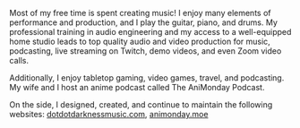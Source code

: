 Most of my free time is spent creating music! I enjoy many elements of performance and production, and I play the guitar, piano, and drums. My professional training in audio engineering and my access to a well-equipped home studio leads to top quality audio and video production for music, podcasting, live streaming on Twitch, demo videos, and even Zoom video calls.

Additionally, I enjoy tabletop gaming, video games, travel, and podcasting. My wife and I host an anime podcast called The AniMonday Podcast.

On the side, I designed, created, and continue to maintain the following websites: [dotdotdarknessmusic.com](https://dotdotdarknessmusic.com), [animonday.moe](https://animonday.moe)

